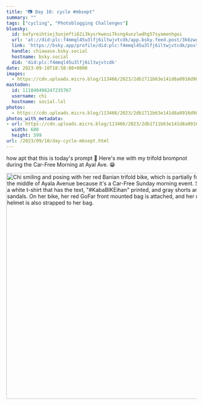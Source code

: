```yaml
---
title: "📷 Day 10: cycle #mbsept"
summary: ""
tags: ["cycling", "Photoblogging Challenges"]
bluesky:
  id: bafyreihtiej3unjmfti62i3kysrkweui7ksng4unzlwdhg57syamenhgoi
  url: 'at://did:plc:f4mmql45u3lfj6iltwjvtcdk/app.bsky.feed.post/3k6zwgpew7x2x'
  link: 'https://bsky.app/profile/did:plc:f4mmql45u3lfj6iltwjvtcdk/post/3k6zwgpew7x2x'
  handle: chiawase.bsky.social
  hostname: bsky.social
  did: 'did:plc:f4mmql45u3lfj6iltwjvtcdk'
date: 2023-09-10T18:58:08+0800
images:
  - https://cdn.uploads.micro.blog/113466/2023/2db1711b63e141d8a0916d98b44fbd28.jpg
mastodon:
  id: 111040498247235767
  username: chi
  hostname: social.lol
photos:
  - https://cdn.uploads.micro.blog/113466/2023/2db1711b63e141d8a0916d98b44fbd28.jpg
photos_with_metadata:
- url: https://cdn.uploads.micro.blog/113466/2023/2db1711b63e141d8a0916d98b44fbd28.jpg
  width: 600
  height: 599
url: /2023/09/10/day-cycle-mbsept.html
---
```


how apt that this is today's prompt 💖 Here's me with my trifold brompnot during the Car-Free Morning at Ayal Ave. 😁

<img src="/img/uploads/2023/2db1711b63e141d8a0916d98b44fbd28.jpg" width="600" height="599" alt="Chi smiling and posing with her red Banian trifold bike, which is partially folded, while in the middle of Ayala Avenue because it's a Car-Free Sunday morning event. She is wearing a white t-shirt that has the text, &quot;#KabaBIKEihan&quot; printed, and gray shorts and black sandals. On her bike, her red GoFar front mounted bag is attached, and her red Lumos helmet is also strapped to her bag.">
